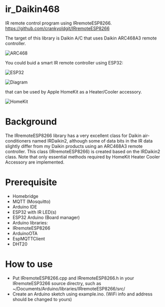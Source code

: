 # ir_Daikin468
IR remote control program using IRremoteESP8266. https://github.com/crankyoldgit/IRremoteESP8266

The target of this library is Daikin A/C that uses Daikin ARC468A3 remote controller. 

![ARC468](https://diysmartmatter.com/wp-content/uploads/2023/02/daikinremo-scaled.jpg "ARC468")

You could buid a smart IR remote controller using ESP32:

![ESP32](https://diysmartmatter.com/wp-content/uploads/2023/02/pcb.jpg)

![Diagram](https://diysmartmatter.com/images/20221225150838.png)

that can be used by Apple HomeKit as a Heater/Cooler accessory. 

![HomeKit](https://diysmartmatter.com/images/20221123195125.png)

# Background

The IRremoteESP8266 library has a very excellent class for Daikin air-conditioners named IRDaikin2, although some of data bits in the IR data slightly differ from my Daikin products using an ARC468A3 remote controller. This class (IRremoteESP8266) is created based on the IRDaikin2 class. Note that only essential methods required by HomeKit Heater Cooler Accessory are implemented. 

# Prerequisite

- Homebridge
- MQTT (Mosquitto)
- Arduino IDE
- ESP32 with IR LED(s)
- ESP32 Arduino (Board manager)
- Arduino libraries:
- IRremoteESP8266 
- ArduinoOTA
- EspMQTTClient
- DHT20


# How to use

- Put IRremoteESP8266.cpp and IRremoteESP8266.h in your IRremoteESP3266 source directry, such as ~/Documents/Arduino/libraries/IRremoteESP8266/src/
- Create an Arduino sketch using example.ino. (WiFi info and address should be changed to yours)
